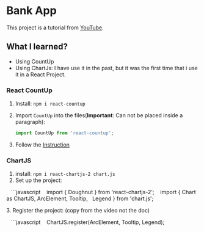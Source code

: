 # Bank App

This project is a tutorial from [YouTube](https://www.youtube.com/watch?v=PuOVqP_cjkE).

## What I learned?

- Using CountUp
- Using ChartJs:
I have use it in the past, but it was the first time that i use it in a React Project.

### React CountUp

1. Install: `npm i react-countup`
2. Import `CountUp` into the files(**Important**: Can not be placed inside a paragraph):

   ```javascript
   import CountUp from 'react-countup';

3. Follow the [Instruction](https://www.npmjs.com/package/react-countup)

### ChartJS

1. install: `npm i react-chartjs-2 chart.js`
2. Set up the project:

   ```javascript
   import { Doughnut } from 'react-chartjs-2';
   import { Chart as ChartJS, ArcElement, Tooltip,   Legend } from 'chart.js';

3. Register the project: (copy from the video not the doc)

   ```javascript
   ChartJS.register(ArcElement, Tooltip, Legend);
